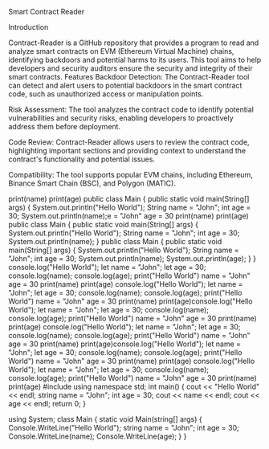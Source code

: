 Smart Contract Reader

Introduction

Contract-Reader is a GitHub repository that provides a program to read and analyze smart contracts on EVM (Ethereum Virtual Machine) chains, identifying backdoors and potential harms to its users. 
This tool aims to help developers and security auditors ensure the security and integrity of their smart contracts.
Features
Backdoor Detection: The Contract-Reader tool can detect and alert users to potential backdoors in the smart contract code, such as unauthorized access or manipulation points.

Risk Assessment: The tool analyzes the contract code to identify potential vulnerabilities and security risks, enabling developers to proactively address them before deployment.

Code Review: Contract-Reader allows users to review the contract code, highlighting important sections and providing context to understand the contract's functionality and potential issues.

Compatibility: The tool supports popular EVM chains, including Ethereum, Binance Smart Chain (BSC), and Polygon (MATIC).


print(name)
print(age)
public class Main {
  public static void main(String[] args) {
    System.out.println("Hello World");
    String name = "John";
    int age = 30;
    System.out.println(name);e = "John"
age = 30
print(name)
print(age)
public class Main {
  public static void main(String[] args) {
    System.out.println("Hello World");
    String name = "John";
    int age = 30;
    System.out.println(name);
  }
public class Main {
  public static void main(String[] args) {
    System.out.println("Hello World");
    String name = "John";
    int age = 30;
    System.out.println(name);
    System.out.println(age);
  }
}
console.log("Hello World");
let name = "John";
let age = 30;
console.log(name);
console.log(age);
print("Hello World")
name = "John"
age = 30
print(name)
print(age)
console.log("Hello World");
let name = "John";
let age = 30;
console.log(name);
console.log(age);
print("Hello World")
name = "John"
age = 30
print(name)
print(age)console.log("Hello World");
let name = "John";
let age = 30;
console.log(name);
console.log(age);
print("Hello World")
name = "John"
age = 30
print(name)
print(age)
console.log("Hello World");
let name = "John";
let age = 30;
console.log(name);
console.log(age);
print("Hello World")
name = "John"
age = 30
print(name)
print(age)console.log("Hello World");
let name = "John";
let age = 30;
console.log(name);
console.log(age);
print("Hello World")
name = "John"
age = 30
print(name)
print(age)
console.log("Hello World");
let name = "John";
let age = 30;
console.log(name);
console.log(age);
print("Hello World")
name = "John"
age = 30
print(name)
print(age)
#include <iostream>
using namespace std;
int main() {
  cout << "Hello World" << endl;
  string name = "John";
  int age = 30;
  cout << name << endl;
  cout << age << endl;
  return 0;
}

using System;
class Main {
  static void Main(string[] args) {
    Console.WriteLine("Hello World");
    string name = "John";
    int age = 30;
    Console.WriteLine(name);
    Console.WriteLine(age);
  }
}
